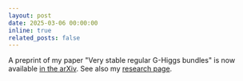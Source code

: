 ```yaml
---
layout: post
date: 2025-03-06 00:00:00
inline: true
related_posts: false
---
```


A preprint of my paper "Very stable regular G-Higgs bundles" is now available [in the arXiv](https://arxiv.org/abs/2503.01289). See also my [research page](/publications).
